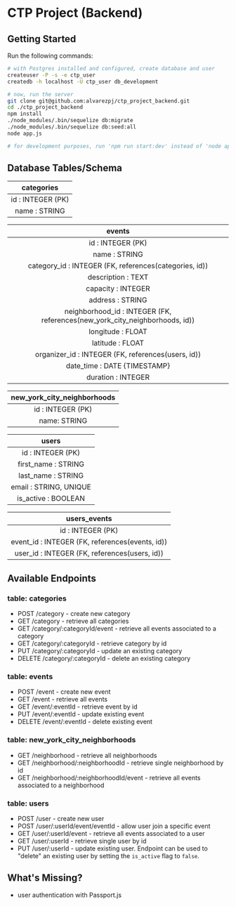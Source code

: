 # CTP Project (Backend)



## Getting Started

Run the following commands:
```bash
# with Postgres installed and configured, create database and user
createuser -P -s -e ctp_user
createdb -h localhost -U ctp_user db_development

# now, run the server
git clone git@github.com:alvarezpj/ctp_project_backend.git
cd ./ctp_project_backend
npm install
./node_modules/.bin/sequelize db:migrate
./node_modules/.bin/sequelize db:seed:all
node app.js

# for development purposes, run 'npm run start:dev' instead of 'node app.js'
```



## Database Tables/Schema

| categories |
|:----------:|
| id : INTEGER (PK) |
| name : STRING |

| events |
|:------:|
| id : INTEGER (PK) |
| name : STRING |
| category_id : INTEGER (FK, references(categories, id)) |
| description : TEXT |
| capacity : INTEGER |
| address : STRING |
| neighborhood_id : INTEGER (FK, references(new_york_city_neighborhoods, id)) |
| longitude : FLOAT |
| latitude : FLOAT |
| organizer_id : INTEGER (FK, references(users, id)) |
| date_time : DATE {TIMESTAMP} |
| duration : INTEGER |

| new_york_city_neighborhoods |
|:------------:|
| id : INTEGER (PK) |
| name: STRING |

| users |
|:-----:|
| id : INTEGER (PK) |
| first_name : STRING |
| last_name : STRING |
| email : STRING, UNIQUE |
| is_active : BOOLEAN |

| users_events |
|:------------:|
| id : INTEGER (PK) |
| event_id : INTEGER (FK, references(events, id)) |
| user_id : INTEGER (FK, references(users, id)) |



## Available Endpoints

### table: categories

* POST /category - create new category
* GET /category - retrieve all categories
* GET /category/:categoryId/event - retrieve all events associated to a category
* GET /category/:categoryId - retrieve category by id
* PUT /category/:categoryId - update an existing category
* DELETE /category/:categoryId - delete an existing category

### table: events

* POST /event - create new event
* GET /event - retrieve all events
* GET /event/:eventId - retrieve event by id
* PUT /event/:eventId - update existing event
* DELETE /event/:eventId - delete existing event

### table: new_york_city_neighborhoods

* GET /neighborhood - retrieve all neighborhoods
* GET /neighborhood/:neighborhoodId - retrieve single neighborhood by id
* GET /neighborhood/:neighborhoodId/event - retrieve all events associated to a neighborhood

### table: users

* POST /user - create new user
* POST /user/:userId/event/eventId - allow user join a specific event
* GET /user/:userId/event - retrieve all events associated to a user
* GET /user/:userId - retrieve single user by id
* PUT /user/:userId - update existing user. Endpoint can be used to "delete" an existing user by setting the ```is_active``` flag to ```false```.



## What's Missing?

* user authentication with Passport.js
